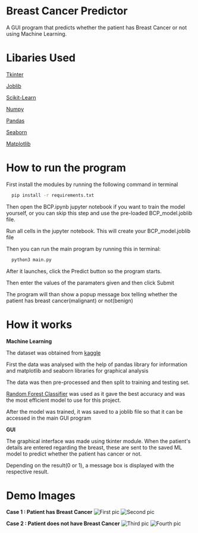
# Breast Cancer Predictor

A GUI program that predicts whether the patient has Breast Cancer or not using Machine Learning. 

# Libaries Used
[Tkinter](https://docs.python.org/3/library/tkinter.html)

[Joblib](https://joblib.readthedocs.io/en/latest/)

[Scikit-Learn](https://scikit-learn.org/)

[Numpy](https://numpy.org/doc/stable/)

[Pandas](https://pandas.pydata.org/pandas-docs/stable/)

[Seaborn](https://seaborn.pydata.org/)

[Matplotlib](https://matplotlib.org/stable/index.html)








# How to run the program

First install the modules by running the following command in terminal

```bash
  pip install -r requirements.txt
```

Then open the BCP.ipynb jupyter notebook if you want to train the model yourself, or you can skip this step and use the pre-loaded BCP_model.joblib file.

Run all cells in the jupyter notebook. This will create your BCP_model.joblib file

Then you can run the main program by running this in terminal:


```bash
  python3 main.py
```
After it launches, click the Predict button so the program starts.

Then enter the values of the paramaters given and then click Submit

The program will than show a popup message box telling whether the patient has breast cancer(malignant) or not(benign)





# How it works

**Machine Learning**

The dataset was obtained from [kaggle](https://www.kaggle.com/datasets/uciml/breast-cancer-wisconsin-data?resource=download)

First the data was analysed with the help of pandas library for information and matplotlib and seaborn libraries for graphical analysis

The data was then pre-processed and then split to training and testing set.

[Random Forest Classifier](https://scikit-learn.org/stable/modules/generated/sklearn.ensemble.RandomForestClassifier.html)
was used as it gave the best accuracy and was the most efficient model to use
for this project. 

After the model was trained, it was saved to a joblib file so that it can be accessed in the main GUI program


**GUI**

The graphical interface was made using tkinter module. When the patient's details are entered
regarding the breast, these are sent to the saved ML model to predict whether the patient has cancer or not.

Depending on the result(0 or 1), a message box is displayed with the respective result.
# Demo Images

**Case 1 : Patient has Breast Cancer**
![First pic](https://imgur.com/qmCDZXe)
![Second pic](https://imgur.com/ASSUnUc)

**Case 2 : Patient does not have Breast Cancer**
![Third pic](https://imgur.com/mRZQDgR)
![Fourth pic](https://imgur.com/CcyGXfF)


